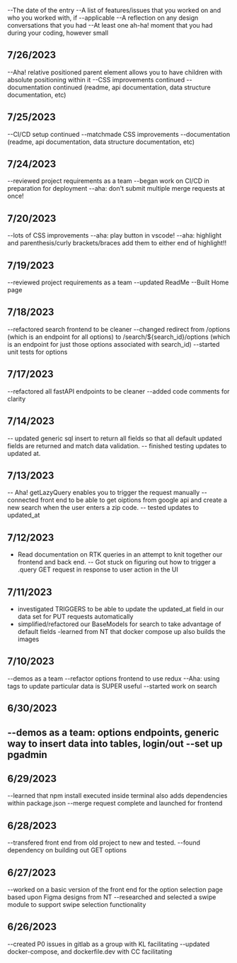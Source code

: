 --The date of the entry
--A list of features/issues that you worked on and who you worked with, if --applicable
--A reflection on any design conversations that you had
--At least one ah-ha! moment that you had during your coding, however small

## 7/26/2023

--Aha! relative positioned parent element allows you to have children with absolute positioning within it
--CSS improvements continued
--documentation continued (readme, api documentation, data structure documentation, etc)

## 7/25/2023

--CI/CD setup continued
--matchmade CSS improvements
--documentation (readme, api documentation, data structure documentation, etc)

## 7/24/2023

--reviewed project requirements as a team
--began work on CI/CD in preparation for deployment
--aha: don't submit multiple merge requests at once!

## 7/20/2023

--lots of CSS improvements
--aha: play button in vscode!
--aha: highlight and parenthesis/curly brackets/braces add them to either end of highlight!!

## 7/19/2023

--reviewed project requirements as a team
--updated ReadMe
--Built Home page

## 7/18/2023

--refactored search frontend to be cleaner
--changed redirect from /options (which is an endpoint for all options) to /search/${search_id}/options (which is an endpoint for just those options associated with search_id)
--started unit tests for options

## 7/17/2023

--refactored all fastAPI endpoints to be cleaner
--added code comments for clarity

## 7/14/2023

-- updated generic sql insert to return all fields so that all default updated fields are returned and match data validation.
-- finished testing updates to updated at.

## 7/13/2023

-- Aha! getLazyQuery enables you to trigger the request manually
--connected front end to be able to get oiptions from google api and create a new search when the user enters a zip code.
-- tested updates to updated_at

## 7/12/2023

- Read documentation on RTK queries in an attempt to knit together our frontend and back end.
  -- Got stuck on figuring out how to trigger a .query GET request in response to user action in the UI

## 7/11/2023

- investigated TRIGGERS to be able to update the updated_at field in our data set for PUT requests automatically
- simplified/refactored our BaseModels for search to take advantage of default fields
  -learned from NT that docker compose up also builds the images

## 7/10/2023

--demos as a team
--refactor options frontend to use redux
--Aha: using tags to update particular data is SUPER useful
--started work on search

## 6/30/2023

--demos as a team: options endpoints, generic way to insert data into tables, login/out
--set up pgadmin
--

## 6/29/2023

--learned that npm install executed inside terminal also adds dependencies within package.json
--merge request complete and launched for frontend

## 6/28/2023

--transfered front end from old project to new and tested.
--found dependency on building out GET options

## 6/27/2023

--worked on a basic version of the front end for the option selection page based upon Figma designs from NT
--researched and selected a swipe module to support swipe selection functionality

## 6/26/2023

--created P0 issues in gitlab as a group with KL facilitating
--updated docker-compose, and dockerfile.dev with CC facilitating
